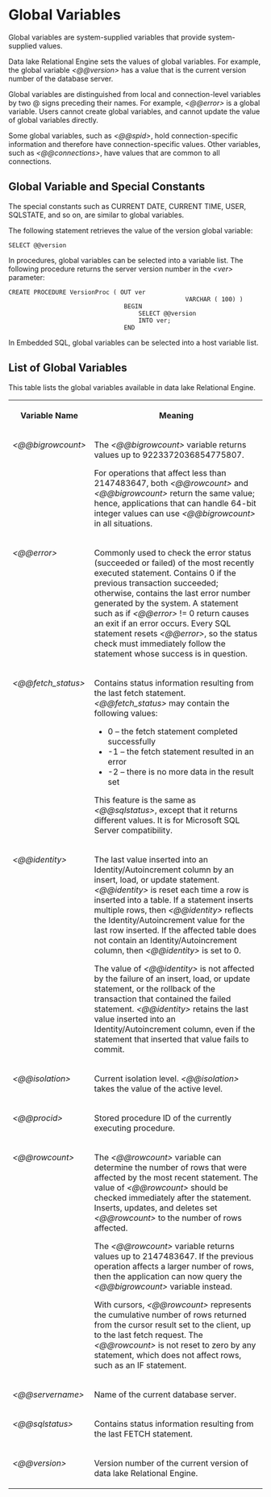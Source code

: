 <!-- loioa50ef7e784f21015a617b71907e9c844 -->

# Global Variables

Global variables are system-supplied variables that provide system-supplied values.



Data lake Relational Engine sets the values of global variables. For example, the global variable *<@@version\>* has a value that is the current version number of the database server.

Global variables are distinguished from local and connection-level variables by two @ signs preceding their names. For example, *<@@error\>* is a global variable. Users cannot create global variables, and cannot update the value of global variables directly.

Some global variables, such as *<@@spid\>*, hold connection-specific information and therefore have connection-specific values. Other variables, such as *<@@connections\>*, have values that are common to all connections.



<a name="loioa50ef7e784f21015a617b71907e9c844__iq_refbb_141"/>

## Global Variable and Special Constants

The special constants such as CURRENT DATE, CURRENT TIME, USER, SQLSTATE, and so on, are similar to global variables.

The following statement retrieves the value of the version global variable:

```
SELECT @@version
```

In procedures, global variables can be selected into a variable list. The following procedure returns the server version number in the *<ver\>* parameter:

```
CREATE PROCEDURE VersionProc ( OUT ver
                                                 VARCHAR ( 100) )
                                BEGIN
                                    SELECT @@version
                                    INTO ver;
                                END
```

In Embedded SQL, global variables can be selected into a host variable list.



<a name="loioa50ef7e784f21015a617b71907e9c844__iq_refbb_142"/>

## List of Global Variables

This table lists the global variables available in data lake Relational Engine.


<table>
<tr>
<th valign="top">

Variable Name

</th>
<th valign="top">

Meaning

</th>
</tr>
<tr>
<td valign="top">

*<@@bigrowcount\>* 

</td>
<td valign="top">

The *<@@bigrowcount\>* variable returns values up to 9223372036854775807.

For operations that affect less than 2147483647, both *<@@rowcount\>* and *<@@bigrowcount\>* return the same value; hence, applications that can handle 64-bit integer values can use *<@@bigrowcount\>* in all situations.

</td>
</tr>
<tr>
<td valign="top">

*<@@error\>* 

</td>
<td valign="top">

Commonly used to check the error status \(succeeded or failed\) of the most recently executed statement. Contains 0 if the previous transaction succeeded; otherwise, contains the last error number generated by the system. A statement such as if *<@@error\>* != 0 return causes an exit if an error occurs. Every SQL statement resets *<@@error\>*, so the status check must immediately follow the statement whose success is in question.

</td>
</tr>
<tr>
<td valign="top">

*<@@fetch\_status\>* 

</td>
<td valign="top">

Contains status information resulting from the last fetch statement. *<@@fetch\_status\>* may contain the following values:

-   0 – the fetch statement completed successfully
-   \-1 – the fetch statement resulted in an error
-   \-2 – there is no more data in the result set

This feature is the same as *<@@sqlstatus\>*, except that it returns different values. It is for Microsoft SQL Server compatibility.

</td>
</tr>
<tr>
<td valign="top">

*<@@identity\>* 

</td>
<td valign="top">

The last value inserted into an Identity/Autoincrement column by an insert, load, or update statement. *<@@identity\>* is reset each time a row is inserted into a table. If a statement inserts multiple rows, then *<@@identity\>* reflects the Identity/Autoincrement value for the last row inserted. If the affected table does not contain an Identity/Autoincrement column, then *<@@identity\>* is set to 0.

The value of *<@@identity\>* is not affected by the failure of an insert, load, or update statement, or the rollback of the transaction that contained the failed statement. *<@@identity\>* retains the last value inserted into an Identity/Autoincrement column, even if the statement that inserted that value fails to commit.

</td>
</tr>
<tr>
<td valign="top">

*<@@isolation\>* 

</td>
<td valign="top">

Current isolation level. *<@@isolation\>* takes the value of the active level.

</td>
</tr>
<tr>
<td valign="top">

*<@@procid\>* 

</td>
<td valign="top">

Stored procedure ID of the currently executing procedure.

</td>
</tr>
<tr>
<td valign="top">

*<@@rowcount\>* 

</td>
<td valign="top">

The *<@@rowcount\>* variable can determine the number of rows that were affected by the most recent statement. The value of *<@@rowcount\>* should be checked immediately after the statement. Inserts, updates, and deletes set *<@@rowcount\>* to the number of rows affected.

The *<@@rowcount\>* variable returns values up to 2147483647. If the previous operation affects a larger number of rows, then the application can now query the *<@@bigrowcount\>* variable instead.

With cursors, *<@@rowcount\>* represents the cumulative number of rows returned from the cursor result set to the client, up to the last fetch request. The *<@@rowcount\>* is not reset to zero by any statement, which does not affect rows, such as an IF statement.

</td>
</tr>
<tr>
<td valign="top">

*<@@servername\>* 

</td>
<td valign="top">

Name of the current database server.

</td>
</tr>
<tr>
<td valign="top">

*<@@sqlstatus\>* 

</td>
<td valign="top">

Contains status information resulting from the last FETCH statement.

</td>
</tr>
<tr>
<td valign="top">

*<@@version\>* 

</td>
<td valign="top">

Version number of the current version of data lake Relational Engine.

</td>
</tr>
</table>

